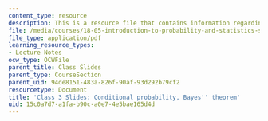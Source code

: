 ```yaml
---
content_type: resource
description: This is a resource file that contains information regarding class 3.
file: /media/courses/18-05-introduction-to-probability-and-statistics-spring-2014/15c0a7d7a1fab90ca0e74e5bae165d4d_MIT18_05S14_class3_slides.pdf
file_type: application/pdf
learning_resource_types:
- Lecture Notes
ocw_type: OCWFile
parent_title: Class Slides
parent_type: CourseSection
parent_uid: 94de8151-483a-826f-90af-93d292b79cf2
resourcetype: Document
title: 'Class 3 Slides: Conditional probability, Bayes'' theorem'
uid: 15c0a7d7-a1fa-b90c-a0e7-4e5bae165d4d
---
```

